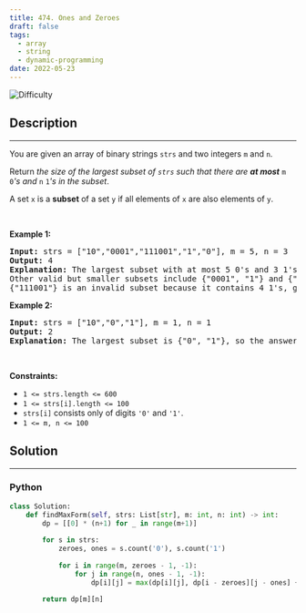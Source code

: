 ```yaml
---
title: 474. Ones and Zeroes
draft: false
tags: 
  - array
  - string
  - dynamic-programming
date: 2022-05-23
---
```


![Difficulty](https://img.shields.io/badge/Difficulty-Medium-blue.svg)

## Description

---
<p>You are given an array of binary strings <code>strs</code> and two integers <code>m</code> and <code>n</code>.</p>

<p>Return <em>the size of the largest subset of <code>strs</code> such that there are <strong>at most</strong> </em><code>m</code><em> </em><code>0</code><em>&#39;s and </em><code>n</code><em> </em><code>1</code><em>&#39;s in the subset</em>.</p>

<p>A set <code>x</code> is a <strong>subset</strong> of a set <code>y</code> if all elements of <code>x</code> are also elements of <code>y</code>.</p>

<p>&nbsp;</p>
<p><strong class="example">Example 1:</strong></p>

<pre>
<strong>Input:</strong> strs = [&quot;10&quot;,&quot;0001&quot;,&quot;111001&quot;,&quot;1&quot;,&quot;0&quot;], m = 5, n = 3
<strong>Output:</strong> 4
<strong>Explanation:</strong> The largest subset with at most 5 0&#39;s and 3 1&#39;s is {&quot;10&quot;, &quot;0001&quot;, &quot;1&quot;, &quot;0&quot;}, so the answer is 4.
Other valid but smaller subsets include {&quot;0001&quot;, &quot;1&quot;} and {&quot;10&quot;, &quot;1&quot;, &quot;0&quot;}.
{&quot;111001&quot;} is an invalid subset because it contains 4 1&#39;s, greater than the maximum of 3.
</pre>

<p><strong class="example">Example 2:</strong></p>

<pre>
<strong>Input:</strong> strs = [&quot;10&quot;,&quot;0&quot;,&quot;1&quot;], m = 1, n = 1
<strong>Output:</strong> 2
<b>Explanation:</b> The largest subset is {&quot;0&quot;, &quot;1&quot;}, so the answer is 2.
</pre>

<p>&nbsp;</p>
<p><strong>Constraints:</strong></p>

<ul>
	<li><code>1 &lt;= strs.length &lt;= 600</code></li>
	<li><code>1 &lt;= strs[i].length &lt;= 100</code></li>
	<li><code>strs[i]</code> consists only of digits <code>&#39;0&#39;</code> and <code>&#39;1&#39;</code>.</li>
	<li><code>1 &lt;= m, n &lt;= 100</code></li>
</ul>


## Solution

---
### Python
``` py title='ones-and-zeroes'
class Solution:
    def findMaxForm(self, strs: List[str], m: int, n: int) -> int:
        dp = [[0] * (n+1) for _ in range(m+1)]
        
        for s in strs:
            zeroes, ones = s.count('0'), s.count('1')
            
            for i in range(m, zeroes - 1, -1):
                for j in range(n, ones - 1, -1):
                    dp[i][j] = max(dp[i][j], dp[i - zeroes][j - ones] + 1)
        
        return dp[m][n]

```

